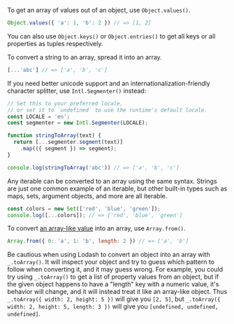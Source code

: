 To get an array of values out of an object, use `Object.values()`.

```javascript
Object.values({ 'a': 1, 'b': 2 }) // => [1, 2]
```

You can also use `Object.keys()` or `Object.entries()` to get all keys or all properties as tuples respectively.

To convert a string to an array, spread it into an array.

```javascript
[...'abc'] // => ['a', 'b', 'c']
```

If you need better unicode support and an internationalization-friendly character splitter, use `Intl.Segmenter()` instead:

```javascript
// Set this to your preferred locale,
// or set it to `undefined` to use the runtime's default locale.
const LOCALE = 'en';
const segmenter = new Intl.Segmenter(LOCALE);

function stringToArray(text) {
  return [...segmenter.segment(text)]
    .map(({ segment }) => segment);
}

console.log(stringToArray('abc')) // => ['a', 'b', 'c']
```

Any iterable can be converted to an array using the same syntax. Strings are just one common example of an iterable, but other built-in types such as maps, sets, argument objects, and more are all iterable.

```javascript
const colors = new Set(['red', 'blue', 'green']);
console.log([...colors]); // => ['red', 'blue', 'green']
```

To convert [an array-like value](https://developer.mozilla.org/en-US/docs/Web/JavaScript/Reference/Global_Objects/Array#array-like_objects) into an array, use `Array.from()`.

```javascript
Array.from({ 0: 'a', 1: 'b', length: 2 }) // => ['a', 'b']
```

Be cautious when using Lodash to convert an object into an array with `_.toArray()`. It will inspect your object and try to guess which pattern to follow when converting it, and it may guess wrong. For example, you could try using `_.toArray()` to get a list of property values from an object, but if the given object happens to have a "length" key with a numeric value, it's behavior will change, and it will instead treat it like an array-like object. Thus `_.toArray({ width: 2, height: 5 })` will give you `[2, 5]`, but `_.toArray({ width: 2, height: 5, length: 3 })` will give you `[undefined, undefined, undefined]`.
